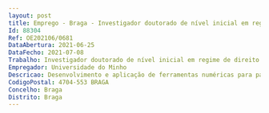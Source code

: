 ```yaml
--- 
layout: post
title: Emprego - Braga - Investigador doutorado de nível inicial em regime de direito privado
Id: 88304
Ref: OE202106/0681
DataAbertura: 2021-06-25
DataFecho: 2021-07-08
Trabalho: Investigador doutorado de nível inicial em regime de direito privado
Empregador: Universidade do Minho
Descricao: Desenvolvimento e aplicação de ferramentas numéricas para paredes de alvenaria sem e com reforço, bem como otimização do reforço e desenvolvimento de um manual de projeto.
CodigoPostal: 4704-553 BRAGA
Concelho: Braga
Distrito: Braga
--- 
```

